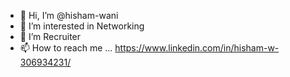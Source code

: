 - 👋 Hi, I’m @hisham-wani
- 👀 I’m interested in Networking
- 💞️ I’m Recruiter
- 📫 How to reach me ... https://www.linkedin.com/in/hisham-w-306934231/

<!---
hisham-wani/hisham-wani is a ✨ special ✨ repository because its `README.md` (this file) appears on your GitHub profile.
You can click the Preview link to take a look at your changes.
--->
